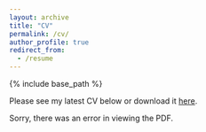 ```yaml
---
layout: archive
title: "CV"
permalink: /cv/
author_profile: true
redirect_from:
  - /resume
---
```


{% include base_path %}

Please see my latest CV below or download it [here](/files/James_Wilsenach_CV_Latest.pdf).

<object width="400" height="500" type="application/pdf" data="/files/James_Wilsenach_CV_Latest.pdf?#zoom=85&scrollbar=0&toolbar=0&navpanes=0">
    <p>Sorry, there was an error in viewing the PDF.</p>
</object>

<!-- Education
======
* B.S. in GitHub, GitHub University, 2012
* M.S. in Jekyll, GitHub University, 2014
* Ph.D in Version Control Theory, GitHub University, 2018 (expected)

Work experience
======
* Summer 2015: Research Assistant
  * Github University
  * Duties included: Tagging issues
  * Supervisor: Professor Git

* Fall 2015: Research Assistant
  * Github University
  * Duties included: Merging pull requests
  * Supervisor: Professor Hub
  
Skills
======
* Skill 1
* Skill 2
  * Sub-skill 2.1
  * Sub-skill 2.2
  * Sub-skill 2.3
* Skill 3

Publications
======
  <ul>{% for post in site.publications %}
    {% include archive-single-cv.html %}
  {% endfor %}</ul>
  
Talks
======
  <ul>{% for post in site.talks %}
    {% include archive-single-talk-cv.html %}
  {% endfor %}</ul>
  
Teaching
======
  <ul>{% for post in site.teaching %}
    {% include archive-single-cv.html %}
  {% endfor %}</ul>
  
Service and leadership
======
* Currently signed in to 43 different slack teams
 -->